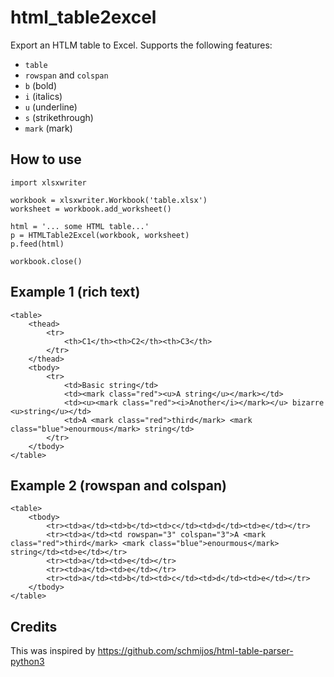# html_table2excel

Export an HTLM table to Excel. Supports the following features:

- `table`
- `rowspan` and `colspan`
- `b` (bold)
- `i` (italics)
- `u` (underline)
- `s` (strikethrough)
- `mark` (mark)

## How to use

```
import xlsxwriter

workbook = xlsxwriter.Workbook('table.xlsx')
worksheet = workbook.add_worksheet()

html = '... some HTML table...'
p = HTMLTable2Excel(workbook, worksheet)                                                                
p.feed(html)

workbook.close()
```

## Example 1 (rich text)

```
<table>
    <thead>
        <tr>
            <th>C1</th><th>C2</th><th>C3</th>
        </tr>
    </thead>
    <tbody>
        <tr>
            <td>Basic string</td>
            <td><mark class="red"><u>A string</u></mark></td>
            <td><u><mark class="red"><i>Another</i></mark></u> bizarre <u>string</u></td>
            <td>A <mark class="red">third</mark> <mark class="blue">enourmous</mark> string</td>
        </tr>
    </tbody>
</table>
```

## Example 2 (rowspan and colspan)

```
<table>
    <tbody>
        <tr><td>a</td><td>b</td><td>c</td><td>d</td><td>e</td></tr>
        <tr><td>a</td><td rowspan="3" colspan="3">A <mark class="red">third</mark> <mark class="blue">enourmous</mark> string</td><td>e</td></tr>
        <tr><td>a</td><td>e</td></tr>
        <tr><td>a</td><td>e</td></tr>
        <tr><td>a</td><td>b</td><td>c</td><td>d</td><td>e</td></tr>
    </tbody>
</table>
```

## Credits

This was inspired by https://github.com/schmijos/html-table-parser-python3
